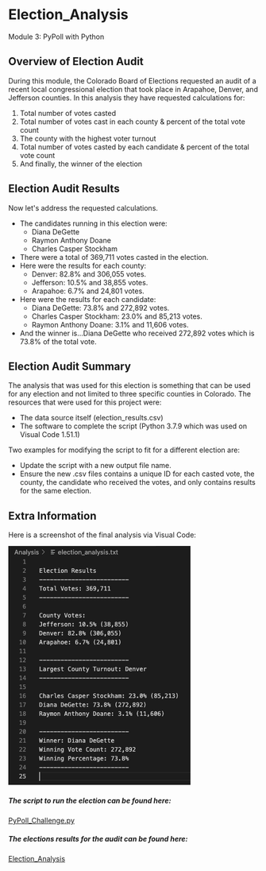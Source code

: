 # Election_Analysis
Module 3: PyPoll with Python
## Overview of Election Audit
During this module, the Colorado Board of Elections requested an audit of a recent local congressional election that took place in Arapahoe, Denver, and Jefferson counties. In this analysis they have requested calculations for:
1. Total number of votes casted
2. Total number of votes cast in each county & percent of the total vote count
3. The county with the highest voter turnout
4. Total number of votes casted by each candidate & percent of the total vote count
5. And finally, the winner of the election

## Election Audit Results
Now let's address the requested calculations. 
* The candidates running in this election were:
  * Diana DeGette
  * Raymon Anthony Doane
  * Charles Casper Stockham
* There were a total of 369,711 votes casted in the election.
* Here were the results for each county:
  * Denver: 82.8% and 306,055 votes.
  * Jefferson: 10.5% and 38,855 votes.
  * Arapahoe: 6.7% and 24,801 votes.
* Here were the results for each candidate:
  * Diana DeGette: 73.8% and 272,892 votes.
  * Charles Casper Stockham: 23.0% and 85,213 votes.
  * Raymon Anthony Doane: 3.1% and 11,606 votes.
* And the winner is...Diana DeGette who received 272,892 votes which is 73.8% of the total vote.

## Election Audit Summary
The analysis that was used for this election is something that can be used for any election and not limited to three specific counties in Colorado. The resources that were used for this project were:
* The data source itself (election_results.csv)
* The software to complete the script (Python 3.7.9 which was used on Visual Code 1.51.1)

Two examples for modifying the script to fit for a different election are:
* Update the script with a new output file name.
* Ensure the new .csv files contains a unique ID for each casted vote, the county, the candidate who received the votes, and only contains results for the same election.


## Extra Information
Here is a screenshot of the final analysis via Visual Code:

![Alt text](https://github.com/EJones621/Election_Analysis/blob/main/Resources/Election_Results.png)


##### The script to run the election can be found here: 
[PyPoll_Challenge.py](https://github.com/EJones621/Election_Analysis/blob/main/PyPoll_Challenge.py)

##### The elections results for the audit can be found here:
[Election_Analysis](https://github.com/EJones621/Election_Analysis/blob/main/Analysis/election_analysis.txt)
